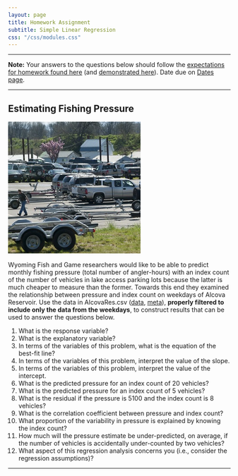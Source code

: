 ```yaml
---
layout: page
title: Homework Assignment
subtitle: Simple Linear Regression
css: "/css/modules.css"
---
```


----

<div class="alert alert-warning">
<strong>Note:</strong> Your answers to the questions below should follow the <a href="../resources/hwformat" target="_blank">expectations for homework found here</a> (and <a href="../resources/FAQ/FAQs/HWFormat_Example.pdf" target="_blank">demonstrated here</a>). Date due on <a href="../resources/Dates-Current.html" target="_blank">Dates page</a>.
</div>

----

## Estimating Fishing Pressure
<img src="zimgs/boat-launch.jpg" alt="Fishing Pressure" class="img-right">

Wyoming Fish and Game researchers would like to be able to predict monthly fishing pressure (total number of angler-hours) with an index count of the number of vehicles in lake access parking lots because the latter is much cheaper to measure than the former. Towards this end they examined the relationship between pressure and index count on weekdays of Alcova Reservoir. Use the data in AlcovaRes.csv ([data](https://raw.githubusercontent.com/droglenc/NCData/master/AlcovaRes.csv), [meta](https://raw.githubusercontent.com/droglenc/NCData/master/AlcovaRes_meta.txt)), **properly filtered to include only the data from the weekdays**, to construct results that can be used to answer the questions below.

1. What is the response variable?
1. What is the explanatory variable?
1. In terms of the variables of this problem, what is the equation of the best-fit line?
1. In terms of the variables of this problem, interpret the value of the slope.
1. In terms of the variables of this problem, interpret the value of the intercept.
1. What is the predicted pressure for an index count of 20 vehicles?
1. What is the predicted pressure for an index count of 5 vehicles?
1. What is the residual if the pressure is 5100 and the index count is 8 vehicles?
1. What is the correlation coefficient between pressure and index count?
1. What proportion of the variability in pressure is explained by knowing the index count?
1. How much will the pressure estimate be under-predicted, on average, if the number of vehicles is accidentally under-counted by two vehicles?
1. What aspect of this regression analysis concerns you (i.e., consider the regression assumptions)?

----
